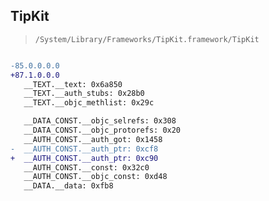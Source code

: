 ## TipKit

> `/System/Library/Frameworks/TipKit.framework/TipKit`

```diff

-85.0.0.0.0
+87.1.0.0.0
   __TEXT.__text: 0x6a850
   __TEXT.__auth_stubs: 0x28b0
   __TEXT.__objc_methlist: 0x29c

   __DATA_CONST.__objc_selrefs: 0x308
   __DATA_CONST.__objc_protorefs: 0x20
   __AUTH_CONST.__auth_got: 0x1458
-  __AUTH_CONST.__auth_ptr: 0xcf8
+  __AUTH_CONST.__auth_ptr: 0xc90
   __AUTH_CONST.__const: 0x32c0
   __AUTH_CONST.__objc_const: 0xd48
   __DATA.__data: 0xfb8

```
